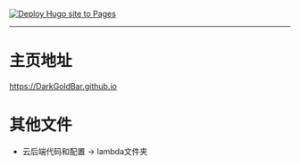 [![Deploy Hugo site to Pages](https://github.com/DarkGoldBar/DarkGoldBar.github.io/actions/workflows/hugo.yml/badge.svg)](https://github.com/DarkGoldBar/DarkGoldBar.github.io/actions/workflows/hugo.yml)

---

# 主页地址
https://DarkGoldBar.github.io

# 其他文件
- 云后端代码和配置 → lambda文件夹

